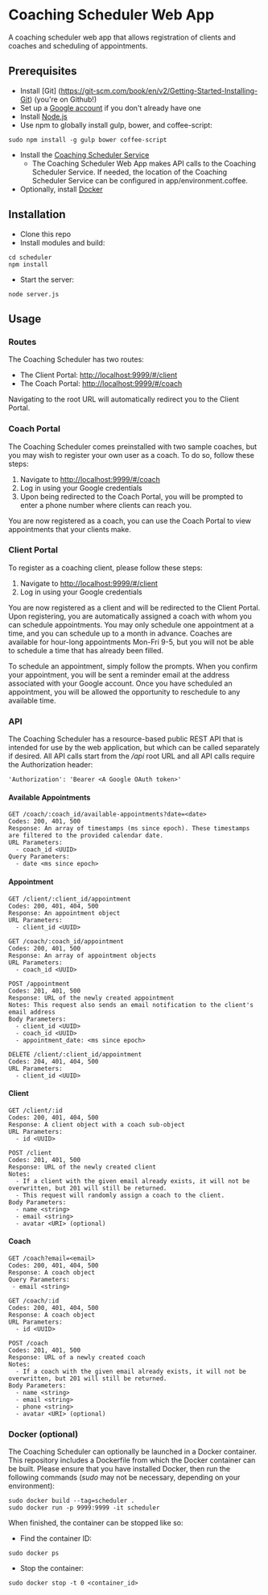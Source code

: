 # Coaching Scheduler Web App

A coaching scheduler web app that allows registration of clients and coaches and scheduling of appointments.

## Prerequisites
* Install [Git] (https://git-scm.com/book/en/v2/Getting-Started-Installing-Git) (you're on Github!)
* Set up a [Google account](https://accounts.google.com/signup?hl=en) if you don't already have one
* Install [Node.js](https://nodejs.org/en/download/)
* Use npm to globally install gulp, bower, and coffee-script:
```
sudo npm install -g gulp bower coffee-script
```
* Install the [Coaching Scheduler Service](https://github.com/hansede/scheduler_service)
  * The Coaching Scheduler Web App makes API calls to the Coaching Scheduler Service. If needed, the location of the Coaching Scheduler Service can be configured in app/environment.coffee.
* Optionally, install [Docker](https://docs.docker.com/engine/installation/)

## Installation
* Clone this repo
* Install modules and build:
```
cd scheduler
npm install
```
* Start the server:
```
node server.js
```


## Usage

### Routes
The Coaching Scheduler has two routes:
* The Client Portal: [http://localhost:9999/#/client](http://localhost:9999/#/client)
* The Coach Portal: [http://localhost:9999/#/coach](http://localhost:9999/#/coach)

Navigating to the root URL will automatically redirect you to the Client Portal.

### Coach Portal
The Coaching Scheduler comes preinstalled with two sample coaches, but you may wish to register your own user as a coach. To do so, follow these steps:

1. Navigate to [http://localhost:9999/#/coach](http://localhost:9999/#/coach)
1. Log in using your Google credentials
1. Upon being redirected to the Coach Portal, you will be prompted to enter a phone number where clients can reach you.

You are now registered as a coach, you can use the Coach Portal to view appointments that your clients make.

### Client Portal
To register as a coaching client, please follow these steps:

1. Navigate to [http://localhost:9999/#/client](http://localhost:9999/#/client)
1. Log in using your Google credentials

You are now registered as a client and will be redirected to the Client Portal. Upon registering, you are automatically assigned a coach with whom you can schedule appointments. You may only schedule one appointment at a time, and you can schedule up to a month in advance. Coaches are available for hour-long appointments Mon-Fri 9-5, but you will not be able to schedule a time that has already been filled.

To schedule an appointment, simply follow the prompts. When you confirm your appointment, you will be sent a reminder email at the address associated with your Google account. Once you have scheduled an appointment, you will be allowed the opportunity to reschedule to any available time.

### API
The Coaching Scheduler has a resource-based public REST API that is intended for use by the web application, but which can be called separately if desired. All API calls start from the */api* root URL and all API calls require the Authorization header:
```
'Authorization': 'Bearer <A Google OAuth token>'
```

#### Available Appointments
```
GET /coach/:coach_id/available-appointments?date=<date>
Codes: 200, 401, 500
Response: An array of timestamps (ms since epoch). These timestamps are filtered to the provided calendar date.
URL Parameters:
  - coach_id <UUID>
Query Parameters:
  - date <ms since epoch>
```

#### Appointment
```
GET /client/:client_id/appointment
Codes: 200, 401, 404, 500
Response: An appointment object
URL Parameters:
  - client_id <UUID>
```
```
GET /coach/:coach_id/appointment
Codes: 200, 401, 500
Response: An array of appointment objects
URL Parameters:
  - coach_id <UUID>
```
```
POST /appointment
Codes: 201, 401, 500
Response: URL of the newly created appointment
Notes: This request also sends an email notification to the client's email address
Body Parameters:
  - client_id <UUID>
  - coach_id <UUID>
  - appointment_date: <ms since epoch>
```
```
DELETE /client/:client_id/appointment
Codes: 204, 401, 404, 500
URL Parameters:
  - client_id <UUID>
```

#### Client
```
GET /client/:id
Codes: 200, 401, 404, 500
Response: A client object with a coach sub-object
URL Parameters:
  - id <UUID>
```
```
POST /client
Codes: 201, 401, 500
Response: URL of the newly created client
Notes: 
  - If a client with the given email already exists, it will not be overwritten, but 201 will still be returned.
  - This request will randomly assign a coach to the client.
Body Parameters:
  - name <string>
  - email <string>
  - avatar <URI> (optional)
```

#### Coach
```
GET /coach?email=<email>
Codes: 200, 401, 404, 500
Response: A coach object
Query Parameters:
 - email <string>
```
```
GET /coach/:id
Codes: 200, 401, 404, 500
Response: A coach object
URL Parameters:
  - id <UUID>
```
```
POST /coach
Codes: 201, 401, 500
Response: URL of a newly created coach
Notes:
  - If a coach with the given email already exists, it will not be overwritten, but 201 will still be returned.
Body Parameters:
  - name <string>
  - email <string>
  - phone <string>
  - avatar <URI> (optional)
```

### Docker (optional)
The Coaching Scheduler can optionally be launched in a Docker container. This repository includes a Dockerfile from which the Docker container can be built. Please ensure that you have installed Docker, then run the following commands (*sudo* may not be necessary, depending on your environment):
```
sudo docker build --tag=scheduler .
sudo docker run -p 9999:9999 -it scheduler
```
When finished, the container can be stopped like so:
* Find the container ID:
```
sudo docker ps
```
* Stop the container:
```
sudo docker stop -t 0 <container_id>
```
